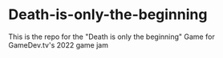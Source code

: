 # Death-is-only-the-beginning
This is the repo for the "Death is only the beginning" Game for GameDev.tv's 2022 game jam
